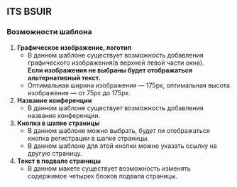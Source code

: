 ## ITS BSUIR  
### Возможности шаблона  
1. **Графическое изображение, логотип**  
    - В данном шаблоне существует возможность добавления графического изображения(в верхней левой части окна).  
    **Если изображения не выбраны будет отображаться альтернативный текст.**  
    - Оптимальная ширина изображения — 175px, оптимальная высота изображения — от 75px до 175px.  
2. **Название конференции**  
    - В данном шаблоне существует возможность добавления названия конференции.  
3. **Кнопка в шапке страницы**  
    - В данном шаблоне можно выбрать, будет ли отображаться кнопка регистрации в шапке страницы.  
    - В данном шаблоне для этой кнопки можно указать ссылку на другую страницу.  
4. **Текст в подвале страницы**  
    - В данном макете существует возможность изменять содержимое четырех блоков подвала страницы.
